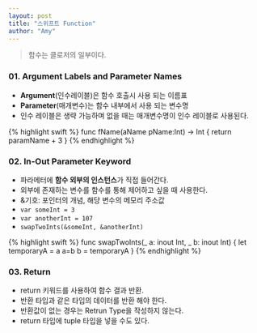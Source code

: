 ```yaml
---
layout: post
title: "스위프트 Function"
author: "Amy"
---
```


> 함수는 클로저의 일부이다.

### 01. Argument Labels and Parameter Names
- **Argument**(인수레이블)은 함수 호출시 사용 되는 이름표
- **Parameter**(매개변수)는 함수 내부에서 사용 되는 변수명
- 인수 레이블은 생략 가능하며 없을 때는 매개변수명이 인수 레이블로 사용된다.

{% highlight swift %}
func fName(aName pName:Int) -> Int {
      return paramName + 3
  }
{% endhighlight %}

### 02. In-Out Parameter Keyword
- 파라메터에 **함수 외부의 인스턴스**가 직접 들어간다.
- 외부에 존재하는 변수를 함수를 통해 제어하고 싶을 때 사용한다.
- &기호: 포인터의 개념, 해당 변수의 메모리 주소값
- `var someInt = 3`
- `var anotherInt = 107`
- `swapTwoInts(&someInt, &anotherInt)`

{% highlight swift %}
func swapTwoInts(_ a: inout Int, _ b: inout Int) {
	let temporaryA = a
	a=b
	b = temporaryA
}
{% endhighlight %}


### 03. Return
- return 키워드를 사용하여 함수 결과 반환. 
- 반환 타입과 같은 타입의 데이터를 반환 해야 한다.
- 반환값이 없는 경우는 Retrun Type을 작성하지 않는다.
- return 타입에 tuple 타입을 넣을 수도 있다. 

